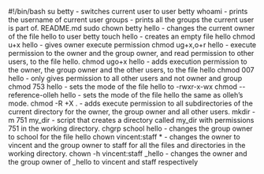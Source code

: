 #!/bin/bash
su betty - switches current user to user betty
whoami - prints the username of current user
groups - prints all the groups the current user is part of.
README.md sudo chown betty hello - changes the current owner of the file hello to user betty
touch hello - creates an empty file hello
chmod u+x hello - gives owner execute permission
chmod ug+x,o+r hello -  execute permission to the owner and the group owner, and read permission to other users, to the file hello.
chmod ugo+x hello - adds execution permission to the owner, the group owner and the other users, to the file hello
chmod 007 hello - only gives permission to all other users and not owner and group
chmod 753 hello - sets the mode of the file hello to -rwxr-x-wx
chmod --reference-olleh hello - sets the mode of the file hello the same as olleh’s mode.
chmod -R +X . - adds execute permission to all subdirectories of the current directory for the owner, the group owner and all other users.
 mkdir -m 751 my_dir - script that creates a directory called my_dir with permissions 751 in the working directory.
 chgrp school hello - changes the group owner to school for the file hello
chown vincent:staff * - changes the owner to vincent and the group owner to staff for all the files and directories in the working directory.
chown -h vincent:staff _hello - changes the owner and the group owner of _hello to vincent and staff respectively
